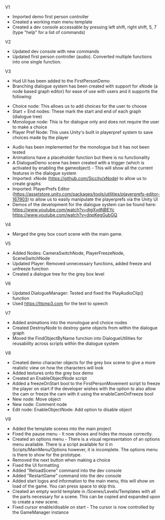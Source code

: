 V1
* Imported demo first person controller
* Created a working main menu template
* Created a dev console accessable by pressing left shift, right shift, 5, 7 (type "help" for a list of commands)

V2
* Updated dev console with new commands
* Updated first person controller (audio). Converted multiple functions into one single function.

V3
* Hud UI has been added to the FirstPersonDemo
* Branching dialogue system has been created with support for xNode (a node based graph editor) for ease of use with users and it supports the following:
- Choice node: This allows us to add choices for the user to choose
- Start + End nodes: These mark the start and end of each graph (dialogue tree)
- Monologue node: This is for dialogue only and does not require the user to make a choice
- Player Pref Node: This uses Unity's built in playerpref system to save choices made by the player
* Audio has been implemented for the monologue but it has not been tested
* Animations have a placeholder function but there is no functionality
* A DialogueDemo scene has been created with a trigger (which is activated by enabling the gameobject) - This will show all the current features in the dialogue system
* Imported: xNode (https://github.com/Siccity/xNode) to allow us to create graphs
* Imported: PlayerPrefs Editor (https://assetstore.unity.com/packages/tools/utilities/playerprefs-editor-167903) to allow us to easily manipulate the playerprefs via the Unity UI
* Demos of the development for the dialogue system can be found here: https://www.youtube.com/watch?v=djgXvdNBEYc https://www.youtube.com/watch?v=dqqKegGubGQ

V4
* Merged the grey box court scene with the main game.

V5
* Added Nodes: CameraSwitchNode, PlayerFreezeNode, SceneSwitchNode
* Updated Player: Removed unnecessary functions, added freeze and unfreeze function
* Created a dialogue tree for the grey box level

V6
* Updated DialogueManager: Tested and fixed the PlayAudioClip() function
* Used https://ttsmp3.com for the text to speech

V7
* Added animations into the monologue and choice nodes
* Created DestroyNode to destroy game objects from within the dialogue graph
* Moved the FindObjectByName function into DialogueUtilities for reusability across scripts within the dialogue system

V8 
* Created demo character objects for the grey box scene to give a more realistic view on how the characters will look
* Added textures onto the grey box demo
* Created an EnableObjectNode script
* Added a freezeOnStart bool to the FirstPersonMovement script to freeze the player on start if the developer wishes with the option to also allow the cam or freeze the cam with it using the enableCamOnFreeze bool
* New node: Move object
* New node: Comment node
* Edit node: EnableObjectNode: Add option to disable object

V9
* Added the template scenes into the main project
* Fixed the pause menu - It now shows and hides the mouse correctly.
* Created an options menu - There is a visual representation of an options menu available. There is a script available for it in Scripts/MainMenu/Options however, it is incomplete. The options menu is there to show for the prototype.
* Removed the next button when making a choice
* Fixed the UI formatting
* Added "ReloadScene" command into the dev console
* Added "RestartGame" command into the dev console
* Added start logos and information to the main menu, this will show on load of the game. You can press space to skip this.
* Created an empty world template in /Scenes/Levels/Templates with all the parts necessary for a scene. This can be copied and expanded upon to create a new scene.
* Fixed cursor enable/disable on start - The cursor is now controlled by the GameManager instance
